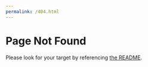 ```yaml
---
permalink: /404.html
---
```


# Page Not Found

Please look for your target by referencing [the README](https://github.com/googleapis/google-cloud-python#google-cloud-python-client).